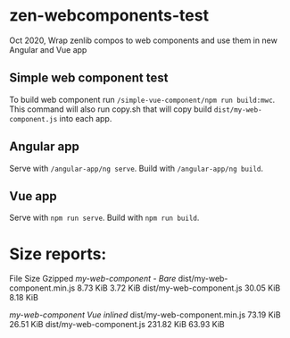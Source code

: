 # zen-webcomponents-test
Oct 2020, Wrap zenlib compos to web components and use them in new Angular and Vue app

## Simple web component test
To build web component run `/simple-vue-component/npm run build:mwc`.
This command will also run copy.sh that will copy build `dist/my-web-component.js` into each app.

## Angular app
Serve with `/angular-app/ng serve`. Build with `/angular-app/ng build`.

## Vue app
Serve with `npm run serve`. Build with `npm run build`.

# Size reports:

  File                            Size                                             Gzipped
*my-web-component - Bare*
  dist/my-web-component.min.js    8.73 KiB                                         3.72 KiB
  dist/my-web-component.js        30.05 KiB                                        8.18 KiB

*my-web-component Vue inlined*
  dist/my-web-component.min.js    73.19 KiB                                        26.51 KiB
  dist/my-web-component.js        231.82 KiB                                       63.93 KiB
